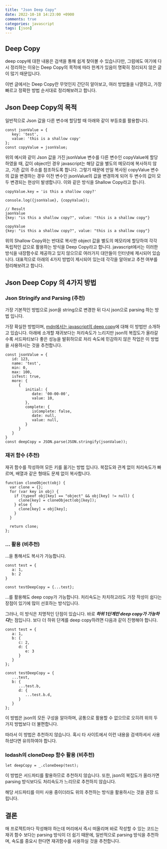 ```yaml
---
title: "Json Deep Copy"
date: 2022-10-18 14:23:00 +0900
comments: true
categories: javascript
tags: [json]
---
```

## Deep Copy

deep copy에 대한 내용은 검색을 통해 쉽게 찾아볼 수 있습니다만, 그럼에도 여기에 다시 정리하는 이유는 Deep Copy의 목적에 따라 한계가 있음이 명확히 정리되지 않은 글이 많기 때문입니다.

이번 글에서는 Deep Copy란 무엇인지 간단히 알아보고, 여러 방법들을 나열하고, 가장 빠르고 정확한 방법 순서대로 정리해보려고 합니다.

## Json Deep Copy의 목적

일반적으로 Json 값을 다른 변수에 할당할 때 아래와 같이 부등호를 활용합니다.

```
const jsonValue = {
   key: 'test',
   value: 'this is a shallow copy'
};
const copyValue = jsonValue;
```

위의 예시와 같이 Json 값을 가진 jsonValue 변수를 다른 변수인 copyValue에 할당하였을 때,  값이 object인 경우 javascript는 해당 값을 별도의 메모리에 복사하지 않고, 기존 값의 주소를 참조하도록 합니다. 그렇기 때문에 만일 복사된 copyValue 변수의 값을 변경하는 경우 이전 변수인 jsonValue의 값을 변경하게 되어 두 변수의 값이 모두 변경되는 현상이 발생합니다. 이와 같은 방식을 Shallow Copy라고 합니다.

```
copyValue.key = 'is this a shallow copy?'

console.log({jsonValue}, {copyValue});

// Result
jaonValue
{key: "is this a shallow copy?", value: "this is a shallow copy"}

copyValue
{key: "is this a shallow copy?", value: "this is a shallow copy"}

```

위의 Shallow Copy와는 반대로 복사한 object 값을 별도의 메모리에 할당하여 각각 독립적인 값으로 활용하는 방식을 Deep Copy라고 합니다. javascript에서는 이러한 방식을 내장함수로 제공하고 있지 않으므로 여러가지 대안들이 인터넷에 제시되어 있습니다. 대표적으로 아래의 4가지 방법이 제시되어 있는데 각각을 알아보고 추천 여부를 정리해보려고 합니다.

## Json Deep Copy 의 4가지 방법

### Json Stringify and Parsing (추천)

가장 기본적인 방법으로 json을 string으로 변경한 뒤 다시 json으로 parsing 하는 방법 입니다.

가장 확실한 방법이며, [mdn에서는 javascript의 deep copy](https://developer.mozilla.org/en-US/docs/Glossary/Deep_copy)에 대해 이 방법만 소개하고 있습니다.  아래에 소개할 재귀보다는 처리속도가 느리지만 json의 복잡도가 올라갈수록 서드파티보다 좋은 성능을 발휘하므로 처리 속도에 민감하지 않은 작업은 이 방법을 사용하시는 것을 추천합니다.

```
const jsonValue = {
   id: 123,
   name: 'test',
   min: 0,
   max: 100,
   isTest: true,
   more: {
      {
         initial: {
            date: '00-00-00',
            value: 10,
         },
         complete: {
            isComplete: false,
            date: null,
            value: null,
         }
      }
   }
}
const deepCopy = JSON.parse(JSON.stringify(jsonValue));
```

### 재귀 함수 (추천)

재귀 함수를 작성하여 모든 키를 옮기는 방법 입니다. 복잡도와 관계 없이 처리속도가 빠르며, 배열과 같은 형태도 문제 없이 복사합니다.

```
function cloneObject(obj) {
  var clone = {};
  for (var key in obj) {
    if (typeof obj[key] == "object" && obj[key] != null) {
      clone[key] = cloneObject(obj[key]);
    } else {
      clone[key] = obj[key];
    }
  }

  return clone;
};
```

### ... 활용 (비추천)

...을 통해서도 복사가 가능합니다.

```
const test = {
   a: 1,
   b: 2
}

const testDeepCopy = {...test};
```

...를 활용해도 deep copy가 가능합니다. 처리속도는 차치하고라도 가장 작성이 쉽다는 장점이 있기에 많이 선호하는 방식입니다.

그러나, 이 방식은 치명적인 단점이 있습니다. 바로 ***하위 1단계만 deep copy가 가능하다***는 점입니다.  보다 더 하위 단계를 deep copy하려면 다음과 같이 진행해야 합니다.

```
const test = {
   a: 1,
   b: {
      c: 2,
      d: {
         e: 3
      }
   }
};

const testDeepCopy = {
   ...test,
   b: {
      ...test.b,
      d: {
         ...test.b.d,
      }
   }
};
```

이 방법은 json의 모든 구성을 알아하며, 공통으로 활용할 수 없으므로 오히려 위의 두 가지 방법보다 더 불편합니다.

따라서 이 방법은 추천하지 않습니다. 혹시 타 사이트에서 이런 내용을 검색하셔서 사용하셨다면 유의하여야 합니다.




### lodash의 cloneDeep 함수 활용 (비추천)

```
let deepCopy = _.cloneDeep(test);
```

이 방법은 서드파티를 활용하므로 추천하지 않습니다. 또한, json의 복잡도가 올라가면 parsing 방식보다도 처리속도가 느리므로 추천하지 않습니다.

해당 서드파티를 이미 사용 중이더라도 위의 추천하는 방식을 활용하시는 것을 권장 드립니다.


## 결론

매 프로젝트마다 작성해야 하는데 머리에서 즉시 떠올리며 바로 작성할 수 있는 코드는 재귀 함수 보다는 parsing 방식이 더 쉽기 때문에, 일반적으로 parsing 방식을 추천하며, 속도를 중요시 한다면 재귀함수를 사용하실 것을 추천합니다.
